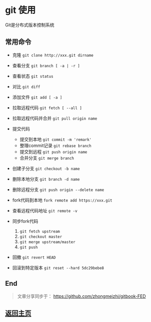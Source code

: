 # git 使用

Git是分布式版本控制系统

## 常用命令
* 克隆 `git clone http://xxx.git dirname`

* 查看分支 `git branch [ -a | -r ]`

* 查看状态 `git status`

* 对比 `git diff`

* 添加文件 `git add [ -a ]`

* 拉取远程代码 `git fetch [ --all ]`

* 拉取远程代码并合并 `git pull origin name`

* 提交代码
  * 提交到本地 `git commit -m 'remark'`
  * 整理commit记录 `git rebase branch`
  * 提交到远程 `git push origin name`
  * 合并分支 `git merge branch`

* 创建子分支 `git checkout -b name`

* 删除本地分支 `git branch -d name`

* 删除远程分支 `git push origin --delete name`

* fork代码到本地 `fork remote add https://xxx.git`

* 查看远程代码地址 `git remote -v`

* 同步fork代码
  1. `git fetch upstream`
  2. `git checkout master`
  3. `git merge upstream/master`
  4. `git push`

* 回撤 `git revert HEAD`

* 回滚到特定版本 `git reset --hard 5dc29bebe8`

## End
> 文章分享同步于： https://github.com/zhongmeizhi/gitbook-FED
## [返回主页](/README.md)